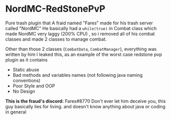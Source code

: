 # NordMC-RedStonePvP
Pure trash plugin that A fraid named "Fares" made for his trash server called "NordMC"
He basically had a `while(true)` in Combat class which made NordMC very laggy (200% CPU) , so i removed all of his combat classes
and made 2 classes to manage combat.

Other than those 2 classes (`CombatData`, `CombatManager`), everything was written by him
I leaked this, as an example of the worst case redstone pvp plugin as it contains

- Static abuse
- Bad methods and variables names (not following java naming conventions)
- Poor Style and OOP
- No Design

**This is the fraud's discord:** Fares#8770 
Don't ever let him deceive you, this guy basically lies for living.
and doesn't know anything about java or coding in general
